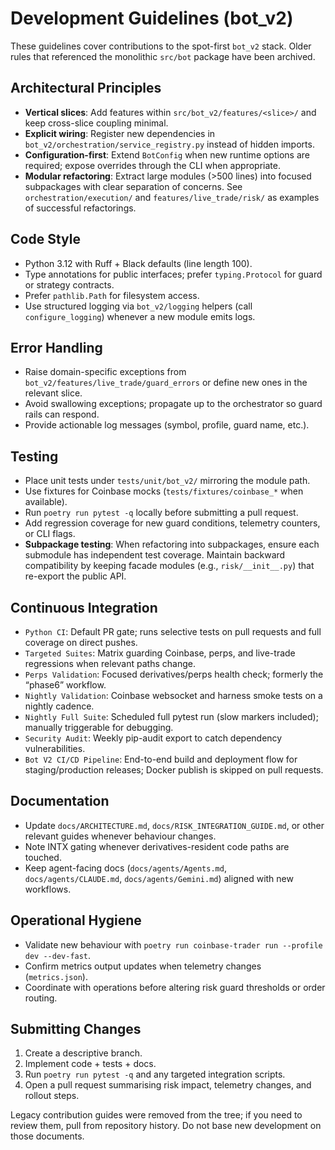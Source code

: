 # Development Guidelines (bot_v2)

These guidelines cover contributions to the spot-first `bot_v2` stack. Older
rules that referenced the monolithic `src/bot` package have been archived.

## Architectural Principles

- **Vertical slices**: Add features within `src/bot_v2/features/<slice>/` and
  keep cross-slice coupling minimal.
- **Explicit wiring**: Register new dependencies in
  `bot_v2/orchestration/service_registry.py` instead of hidden imports.
- **Configuration-first**: Extend `BotConfig` when new runtime options are
  required; expose overrides through the CLI when appropriate.
- **Modular refactoring**: Extract large modules (>500 lines) into focused
  subpackages with clear separation of concerns. See `orchestration/execution/`
  and `features/live_trade/risk/` as examples of successful refactorings.

## Code Style

- Python 3.12 with Ruff + Black defaults (line length 100).
- Type annotations for public interfaces; prefer `typing.Protocol` for guard or
  strategy contracts.
- Prefer `pathlib.Path` for filesystem access.
- Use structured logging via `bot_v2/logging` helpers (call `configure_logging`)
  whenever a new module emits logs.

## Error Handling

- Raise domain-specific exceptions from `bot_v2/features/live_trade/guard_errors`
  or define new ones in the relevant slice.
- Avoid swallowing exceptions; propagate up to the orchestrator so guard rails
  can respond.
- Provide actionable log messages (symbol, profile, guard name, etc.).

## Testing

- Place unit tests under `tests/unit/bot_v2/` mirroring the module path.
- Use fixtures for Coinbase mocks (`tests/fixtures/coinbase_*` when available).
- Run `poetry run pytest -q` locally before submitting a pull request.
- Add regression coverage for new guard conditions, telemetry counters, or CLI
  flags.
- **Subpackage testing**: When refactoring into subpackages, ensure each
  submodule has independent test coverage. Maintain backward compatibility by
  keeping facade modules (e.g., `risk/__init__.py`) that re-export the public
  API.

## Continuous Integration

- `Python CI`: Default PR gate; runs selective tests on pull requests and full coverage on direct pushes.
- `Targeted Suites`: Matrix guarding Coinbase, perps, and live-trade regressions when relevant paths change.
- `Perps Validation`: Focused derivatives/perps health check; formerly the “phase6” workflow.
- `Nightly Validation`: Coinbase websocket and harness smoke tests on a nightly cadence.
- `Nightly Full Suite`: Scheduled full pytest run (slow markers included); manually triggerable for debugging.
- `Security Audit`: Weekly pip-audit export to catch dependency vulnerabilities.
- `Bot V2 CI/CD Pipeline`: End-to-end build and deployment flow for staging/production releases; Docker publish is skipped on pull requests.

## Documentation

- Update `docs/ARCHITECTURE.md`, `docs/RISK_INTEGRATION_GUIDE.md`, or other
  relevant guides whenever behaviour changes.
- Note INTX gating whenever derivatives-resident code paths are touched.
- Keep agent-facing docs (`docs/agents/Agents.md`, `docs/agents/CLAUDE.md`, `docs/agents/Gemini.md`) aligned with
  new workflows.

## Operational Hygiene

- Validate new behaviour with `poetry run coinbase-trader run --profile dev --dev-fast`.
- Confirm metrics output updates when telemetry changes (`metrics.json`).
- Coordinate with operations before altering risk guard thresholds or order
  routing.

## Submitting Changes

1. Create a descriptive branch.
2. Implement code + tests + docs.
3. Run `poetry run pytest -q` and any targeted integration scripts.
4. Open a pull request summarising risk impact, telemetry changes, and rollout
   steps.

Legacy contribution guides were removed from the tree; if you need to review
them, pull from repository history. Do not base new development on those
documents.
